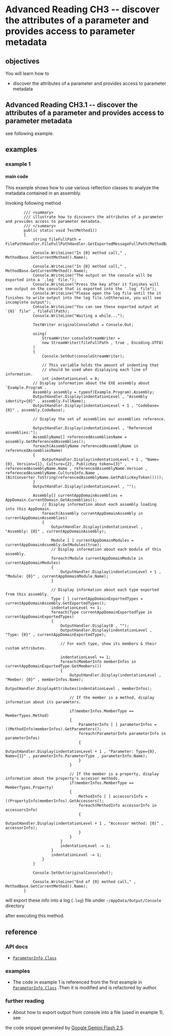 # Advanced Reading CH3 -- discover the attributes of a parameter and provides access to parameter metadata
## objectives
You will learn how to

+ discover the attributes of a parameter and provides access to parameter metadata

## Advanced Reading CH3.1 -- discover the attributes of a parameter and provides access to parameter metadata
see following example.

## examples
### example 1
#### main code
This example shows how to use various reflection classes to analyze the metadata contained in an assembly.

Invoking following method

```
        /// <summary>
        /// illustrate how to discovers the attributes of a parameter and provides access to parameter metadata.
        /// </summary>
        public static void TestMethod1()
        {
            string fileFullPath = FilePathHandler.FileFullPathHandler.GetExportedMessageFullPath(MethodBase.GetCurrentMethod().Name);

            Console.WriteLine("In {0} method call," , MethodBase.GetCurrentMethod().Name);

            Console.WriteLine("In {0} method call," , MethodBase.GetCurrentMethod().Name);
            Console.WriteLine("The output on the console will be exported into a `.log` file.");
            Console.WriteLine("Press the key after it finishes will see output on the console that is exported into the `.log` file");
            Console.WriteLine("Please open the log file until the it finishes to write output into the log file.\nOtherwise, you will see incomplete output");
            Console.WriteLine("You can see these exported output at `{0}` file" , fileFullPath);
            Console.WriteLine("Waiting a while...");

            TextWriter originalConsoleOut = Console.Out;

            using(
                StreamWriter consoleStreamWriter =
                new StreamWriter(fileFullPath , true , Encoding.UTF8)
            )
            {
                Console.SetOut(consoleStreamWriter);

                // This variable holds the amount of indenting that
                // should be used when displaying each line of information.
                int indentationLevel = 0;
            // Display information about the EXE assembly about `Example.Program`.
            Assembly assembly = typeof(Example.Program).Assembly;
            OutputHandler.Display(indentationLevel , "Assembly identity={0}" , assembly.FullName);
            OutputHandler.Display(indentationLevel + 1 , "Codebase={0}" , assembly.CodeBase);

            // Display the set of assemblies our assemblies reference.

            OutputHandler.Display(indentationLevel , "Referenced assemblies:");
            AssemblyName[] referencedAssembliesName = assembly.GetReferencedAssemblies();
            foreach(AssemblyName referencedAssemblyName in referencedAssembliesName)
            {
                OutputHandler.Display(indentationLevel + 1 , "Name={0}, Version={1}, Culture={2}, PublicKey token={3}" , referencedAssemblyName.Name , referencedAssemblyName.Version , referencedAssemblyName.CultureInfo.Name , (BitConverter.ToString(referencedAssemblyName.GetPublicKeyToken())));
            }
            OutputHandler.Display(indentationLevel , "");

            Assembly[] currentAppDomainAssemblies = AppDomain.CurrentDomain.GetAssemblies();
                // Display information about each assembly loading into this AppDomain.
                foreach(Assembly currentAppDomainAssembly in currentAppDomainAssemblies)
                {
                    OutputHandler.Display(indentationLevel , "Assembly: {0}" , currentAppDomainAssembly);

                    Module [ ] currentAppDomainModules = currentAppDomainAssembly.GetModules(true);
                    // Display information about each module of this assembly.
                    foreach(Module currentAppDomainModule in currentAppDomainModules)
                    {
                        OutputHandler.Display(indentationLevel + 1 , "Module: {0}" , currentAppDomainModule.Name);
                    }

                    // Display information about each type exported from this assembly.
                    Type [ ] currentAppDomainExportedTypes = currentAppDomainAssembly.GetExportedTypes();
                    indentationLevel += 1;
                    foreach(Type currentAppDomainExportedType in currentAppDomainExportedTypes)
                    {
                        OutputHandler.Display(0 , "");
                        OutputHandler.Display(indentationLevel , "Type: {0}" , currentAppDomainExportedType);

                        // For each type, show its members & their custom attributes.

                        indentationLevel += 1;
                        foreach(MemberInfo memberInfos in currentAppDomainExportedType.GetMembers())
                        {
                            OutputHandler.Display(indentationLevel , "Member: {0}" , memberInfos.Name);
                            OutputHandler.DisplayAttributes(indentationLevel , memberInfos);

                            // If the member is a method, display information about its parameters.

                            if(memberInfos.MemberType == MemberTypes.Method)
                            {
                                ParameterInfo [ ] parameterInfos = ((MethodInfo)memberInfos).GetParameters();
                                foreach(ParameterInfo parameterInfo in parameterInfos)
                                {
                                    OutputHandler.Display(indentationLevel + 1 , "Parameter: Type={0}, Name={1}" , parameterInfo.ParameterType , parameterInfo.Name);
                                }
                            }

                            // If the member is a property, display information about the property's accessor methods.
                            if(memberInfos.MemberType == MemberTypes.Property)
                            {
                                MethodInfo [ ] accessorsInfo = ((PropertyInfo)memberInfos).GetAccessors();
                                foreach(MethodInfo accessorInfo in accessorsInfo)
                                {
                                    OutputHandler.Display(indentationLevel + 1 , "Accessor method: {0}" , accessorInfo);
                                }
                            }
                        }
                        indentationLevel -= 1;
                    }
                    indentationLevel -= 1;
                }
            }

            Console.SetOut(originalConsoleOut);

            Console.WriteLine("End of {0} method call," , MethodBase.GetCurrentMethod().Name);
        }
```

will export these info into a log (`.log`) file under `~/AppData/Output/Console` directory

after executing this method.

## reference
### API docs
+ [`ParameterInfo Class`](https://learn.microsoft.com/en-us/dotnet/api/system.reflection.parameterinfo?view=net-9.0)

### examples
+ The code in example 1 is referenced from the first example in [`ParameterInfo Class`](https://learn.microsoft.com/en-us/dotnet/api/system.reflection.parameterinfo?view=net-9.0) .Then it is modified and is refactored by author.

### further reading
+ About how to export output from console into a file (used in example 1), see

the code snippet generated by [Google Gemini Flash 2.5](https://g.co/gemini/share/80ca9e3862f7).

